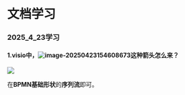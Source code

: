 # 文档学习

### 2025_4_23学习

#### 1.visio中，![image-20250423154608673](C:\Users\admin\Desktop\note\assets\image-20250423154608673.png)这种箭头怎么来？

![](C:\Users\admin\Desktop\note\assets\image-20250423154751301.png)

在**BPMN基础形状**的**序列流**即可。